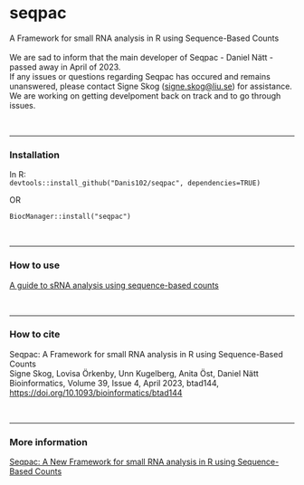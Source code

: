 # seqpac
A Framework for small RNA analysis in R using Sequence-Based Counts
<br>
<br>
We are sad to inform that the main developer of Seqpac - Daniel Nätt - passed away in April of 2023. <br>
If any issues or questions regarding Seqpac has occured and remains unanswered, please contact Signe Skog (signe.skog@liu.se) for assistance. We are working on getting develpoment back on track and to go through issues. 

<br>

---
### Installation
In R:<br>
`devtools::install_github("Danis102/seqpac", dependencies=TRUE)`

OR

`BiocManager::install("seqpac")`

<br>



---
### How to use 
[A guide to sRNA analysis using sequence-based counts](https://rpubs.com/signeskog/seqpac)


<br>

---
### How to cite
Seqpac: A Framework for small RNA analysis in R using Sequence-Based Counts
<br>
Signe Skog, Lovisa Örkenby, Unn Kugelberg, Anita Öst, Daniel Nätt
<br>
Bioinformatics, Volume 39, Issue 4, April 2023, btad144, https://doi.org/10.1093/bioinformatics/btad144

<br>

---
### More information
[Seqpac: A New Framework for small RNA analysis in R using Sequence-Based Counts](https://www.biorxiv.org/content/10.1101/2021.03.19.436151v1)

<br>


